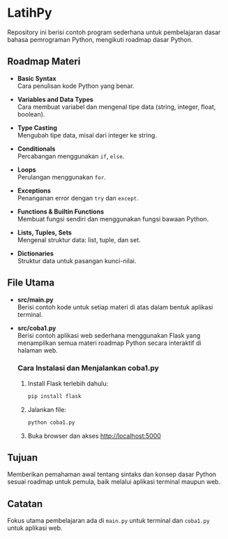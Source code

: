 # LatihPy

Repository ini berisi contoh program sederhana untuk pembelajaran dasar bahasa pemrograman Python, mengikuti roadmap dasar Python.

## Roadmap Materi

- **Basic Syntax**  
  Cara penulisan kode Python yang benar.

- **Variables and Data Types**  
  Cara membuat variabel dan mengenal tipe data (string, integer, float, boolean).

- **Type Casting**  
  Mengubah tipe data, misal dari integer ke string.

- **Conditionals**  
  Percabangan menggunakan `if`, `else`.

- **Loops**  
  Perulangan menggunakan `for`.

- **Exceptions**  
  Penanganan error dengan `try` dan `except`.

- **Functions & Builtin Functions**  
  Membuat fungsi sendiri dan menggunakan fungsi bawaan Python.

- **Lists, Tuples, Sets**  
  Mengenal struktur data: list, tuple, dan set.

- **Dictionaries**  
  Struktur data untuk pasangan kunci-nilai.

## File Utama

- **src/main.py**  
  Berisi contoh kode untuk setiap materi di atas dalam bentuk aplikasi terminal.

- **src/coba1.py**  
  Berisi contoh aplikasi web sederhana menggunakan Flask yang menampilkan semua materi roadmap Python secara interaktif di halaman web.

  ### Cara Instalasi dan Menjalankan coba1.py

  1. Install Flask terlebih dahulu:
     ```sh
     pip install flask
     ```
  2. Jalankan file:
     ```sh
     python coba1.py
     ```
  3. Buka browser dan akses [http://localhost:5000](http://localhost:5000)

## Tujuan

Memberikan pemahaman awal tentang sintaks dan konsep dasar Python sesuai roadmap untuk pemula, baik melalui aplikasi terminal maupun web.

## Catatan

Fokus utama pembelajaran ada di `main.py` untuk terminal dan `coba1.py` untuk aplikasi web.

